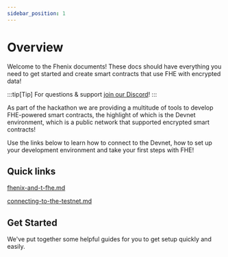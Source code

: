 ```yaml
---
sidebar_position: 1
---
```


# Overview

Welcome to the Fhenix documents! These docs should have everything you need to get started and create smart contracts that use FHE with encrypted data!&#x20;

:::tip[Tip]
For questions & support [join our Discord](https://discord.gg/q4C5CzkdY7)!
:::

As part of the hackathon we are providing a multitude of tools to develop FHE-powered smart contracts, the highlight of which is the Devnet environment, which is a public network that supported encrypted smart contracts!&#x20;

Use the links below to learn how to connect to the Devnet, how to set up your development environment and take your first steps with FHE!&#x20;

## Quick links

[fhenix-and-t-fhe.md](overview/fhenix-and-t-fhe.md)

[connecting-to-the-testnet.md](overview/connecting-to-the-testnet.md)

## Get Started

We've put together some helpful guides for you to get setup quickly and easily.

[//]: # ({% content-ref url="developer-guides/getting-started.md" %})

[//]: # ([getting-started.md]&#40;developer-guides/getting-started.md&#41;)

[//]: # ({% endcontent-ref %})

[//]: # ()
[//]: # ({% content-ref url="developer-guides/fhenix-by-example/" %})

[//]: # ([fhenix-by-example]&#40;developer-guides/fhenix-by-example/&#41;)

[//]: # ({% endcontent-ref %})
